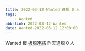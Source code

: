 ```yaml
---
title: 2022-03-12-Wanted 違規 0 人
tags:
    - Wanted
abbrlink: 2022-03-12-Wanted
date: Wanted-2022-03-12 12:00:00
---
```

Wanted 板 [板規連結](https://www.ptt.cc/bbs/Wanted/M.1608829773.A.D3B.html)
昨天違規 0 人
